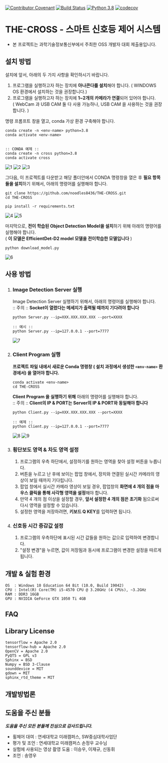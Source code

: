 [![Contributor Covenant](https://img.shields.io/badge/Contributor%20Covenant-2.1-4baaaa.svg)](code_of_conduct.md)  [![Build Status](https://app.travis-ci.com/noodles8436/THE-CROSS.svg?branch=main)](https://app.travis-ci.com/noodles8436/THE-CROSS) [![Python 3.8](https://img.shields.io/badge/python-3.8-blue.svg)](https://www.python.org/downloads/release/python-3812/) [![codecov](https://codecov.io/gh/noodles8436/THE-CROSS/branch/main/graph/badge.svg?token=785SLIJ1OO)](https://codecov.io/gh/noodles8436/THE-CROSS)
# THE-CROSS - 스마트 신호등 제어 시스템 

- 본 프로젝트는 과학기술정보통신부에서 주최한 OSS 개발자 대회 제출용입니다.

설치 방법
-----------------------

설치에 앞서, 아래의 두 가지 사항을 확인하시기 바랍니다.
1. 프로그램을 실행하고자 하는 장치에 **아나콘다를 설치**해야 합니다. ( WINDOWS OS 환경에서 설치하는 것을 권장합니다.)
2. 프로그램을 실행하고자 하는 장치에 **1~2개의 카메라가 연결**되어 있어야 합니다.   
( WebCam 과 USB CAM 둘 다 사용 가능하나, USB CAM 을 사용하는 것을 권장합니다. )   

   
명령 프롬프트 창을 열고, conda 가상 환경 구축해야 합니다.
```
conda create -n <env-name> python=3.8
conda activate <env-name>


:: CONDA 예제 ::
conda create -n cross python=3.8
conda activate cross
```

![1](https://github.com/noodles8436/THE-CROSS/blob/main/README_PHOTO/1.png)
![2](https://github.com/noodles8436/THE-CROSS/blob/main/README_PHOTO/2.PNG)
![3](https://github.com/noodles8436/THE-CROSS/blob/main/README_PHOTO/3.PNG)

그다음, 이 프로젝트를 다운받고 해당 폴더안에서 CONDA 명령창을 열은 후
**필요 항목들을 설치**하기 위해서, 아래의 명령어를 실행해야 합니다.
```
git clone https://github.com/noodles8436/THE-CROSS.git
cd THE-CROSS

pip install -r requirements.txt
```

![4](https://github.com/noodles8436/THE-CROSS/blob/main/README_PHOTO/4.PNG)
![5](https://github.com/noodles8436/THE-CROSS/blob/main/README_PHOTO/5.PNG)


마지막으로, **전이 학습된 Object Detection Model을 설치**하기 위해 아래의 명령어를 실행해야 합니다.   
( **이 모델은 EfficientDet-D2 model 모델을 전이학습한 모델입니다** )

```
python download_model.py
```

![6](https://github.com/noodles8436/THE-CROSS/blob/main/README_PHOTO/6.PNG)

사용 방법
-----------------------

 1. ### Image Detection Server 실행   
    Image Detection Server 실행하기 위해서, 아래의 명령어를 실행해야 합니다.    
    :: 주의 :: **Socket이 열렸다는 메세지가 출력될 때까지 기다려야 합니다**
    ```
    python Server.py --ip=XXX.XXX.XXX.XXX --port=XXXX
    
    :: 예시 ::
    python Server.py --ip=127.0.0.1 --port=7777
    ```   
    
    ![7](https://github.com/noodles8436/THE-CROSS/blob/main/README_PHOTO/7.PNG)
    
 2. ### Client Program 실행   
    **프로젝트 파일 내에서 새로운 Conda 명령창 ( 설치 과정에서 생성한 `<env-name>` 환경에서) 을 열어야 합니다.**
    ```
    conda activate <env-name>
    cd THE-CROSS
    ```
    **Client Program 을 실행하기 위해** 아래의 명령어를 실행해야 합니다.   
    :: 주의 :: **Client의 IP & PORT는 Server의 IP & PORT와 동일해야 합니다**
    ```
    python Client.py --ip=XXX.XXX.XXX.XXX --port=XXXX
    
    :: 예제 ::
    python Client.py --ip=127.0.0.1 --port=7777
    ```
    
    ![8](https://github.com/noodles8436/THE-CROSS/blob/main/README_PHOTO/8.PNG)
    ![9](https://github.com/noodles8436/THE-CROSS/blob/main/README_PHOTO/9.PNG)
   
3. ### 횡단보도 영역 & 차도 영역 설정
   1. 프로그램의 우측 하단에서, 설정하기를 원하는 영역을 찾아 설정 버튼을 누릅니다.
   2. 버튼을 누르고 난 후에 보이는 팝업 창에서, 장치와 연결된 실시간 카메라의 영상이 보일 때까지 기다립니다.
   3. 팝업 창에서 실시간 카메라 영상이 보일 경우, 팝업창의 **화면에 4 개의 점을 마우스 클릭을 통해 사각형 영역을 설정**해야 합니다.
   4. 만약 4 개의 점 이상을 설정할 경우, **앞서 설정한 4 개의 점은 초기화** 됨으로써 다시 영역을 설정할 수 있습니다.
   5. 설정한 영역을 저장하려면, **키보드 Q KEY**를 입력하면 됩니다.

4. ### 신호등 시간 증감값 설정
   1. 프로그램의 우측하단에 표시된 시간 값들을 원하는 값으로 입력하여 변경합니다.
   2. "설정 변경"을 누르면, 값이 저장됨과 동시에 프로그램이 변경한 설정을 따르게 됩니다.

개발 & 실험 환경
----------------------
    OS  : Windows 10 Education 64 Bit (10.0, Build 19042)
    CPU : Intel(R) Core(TM) i5-4570 CPU @ 3.20GHz (4 CPUs), ~3.2GHz
    RAM : DDR3 16GB
    GPU : NVIDIA GeForce GTX 1050 Ti 4GB

FAQ
----------------------

Library License
----------------------
```
tensorflow = Apache 2.0   
tensorflow-hub = Apache 2.0   
OpenCV = Apache 2.0   
PyQT5 = GPL v3   
Sphinx = BSD
Numpy = BSD 3-Clause   
sounddevice = MIT   
gdown = MIT   
sphinx_rtd_theme = MIT   
```

개발방법론
----------------------

도움을 주신 분들
----------------------
***도움을 주신 모든 분들께 진심으로 감사드립니다.***
- 휠체어 대여 : 연세대학교 미래캠퍼스, SW중심대학사업단 
- 평가 및 조언 : 연세대학교 미래캠퍼스 손정우 교수님
- 실험에 사용되는 영상 촬영 도움 : 이승우, 이재규, 신동휘
- 조언 : 송영우
